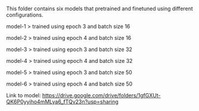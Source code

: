 This folder contains six models that pretrained and finetuned using different configurations.

model-1 > trained using epoch 3 and batch size 16

model-2 > trained using epoch 4 and batch size 16

model-3 > trained using epoch 3 and batch size 32

model-4 > trained using epoch 4 and batch size 32

model-5 > trained using epoch 3 and batch size 50

model-6 > trained using epoch 4 and batch size 50

Link to model: https://drive.google.com/drive/folders/1gfGXUt-QK6P0yyiho4mMLya6_fTQv23n?usp=sharing